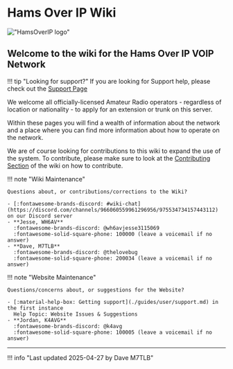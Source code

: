 # Hams Over IP Wiki

!["HamsOverIP logo"](https://hamsoverip.com/static/media/banner.fd512c01e82a6f4ed378.webp)

## Welcome to the wiki for the Hams Over IP VOIP Network

!!! tip "Looking for support?"
    If you are looking for Support help, please check out the [Support Page](./guides/user/support.md)

We welcome all officially-licensed Amateur Radio operators - regardless of location or nationality - to apply for an extension or trunk on this server.

Within these pages you will find a wealth of information about the network and a place where you can find more information about how to operate on the network.

We are of course looking for contributions to this wiki to expand the use of the system. To contribute, please make sure to look at the [Contributing Section](./wiki/overview.md) of the wiki on how to contribute.

<div class="grid" markdown>

!!! note "Wiki Maintenance"

    Questions about, or contributions/corrections to the Wiki?

    - [:fontawesome-brands-discord: #wiki-chat](https://discord.com/channels/966060559961296956/975534734157443112) on our Discord server
    - **Jesse, WH6AV**  
      :fontawesome-brands-discord: @wh6avjesse3115069  
      :fontawesome-solid-square-phone: 100000 (leave a voicemail if no answer)
    - **Dave, M7TLB**  
      :fontawesome-brands-discord: @thelovebug  
      :fontawesome-solid-square-phone: 200034 (leave a voicemail if no answer)

!!! note "Website Maintenance"

    Questions/concerns about, or suggestions for the Website?

    - [:material-help-box: Getting support](./guides/user/support.md) in the first instance  
      Help Topic: Website Issues & Suggestions
    - **Jordan, K4AVG**  
      :fontawesome-brands-discord: @k4avg  
      :fontawesome-solid-square-phone: 100005 (leave a voicemail if no answer)

</div>

----

!!! info "Last updated 2025-04-27 by Dave M7TLB"
